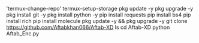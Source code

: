 ‎'termux-change-repo'
‎termux-setup-storage
‎pkg update -y
‎pkg upgrade -y
‎pkg install git -y
‎pkg install python -y
‎pip install requests
‎pip install bs4
‎pip install rich
‎pip install molecule
‎pkg update -y && pkg upgrade -y
git clone https://github.com/Aftabkhan066/Aftab-XD
ls
cd Aftab-XD
python Aftab_Enc.py
